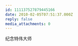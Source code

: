 ```yaml
---
id: 111137527879445166
date: 2010-02-05T07:51:37.000Z
reply: false
media_attachments: 0
---
```


纪念特伟大师

